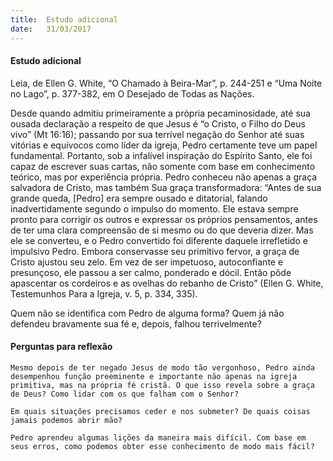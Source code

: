 ```yaml
---
title:  Estudo adicional
date:   31/03/2017
---
```


#### Estudo adicional

Leia, de Ellen G. White, “O Chamado à Beira-Mar”, p. 244-251 e “Uma Noite no Lago”, p. 377-382, em O Desejado de Todas as Nações.

Desde quando admitiu primeiramente a própria pecaminosidade, até sua ousada declaração a respeito de que Jesus é “o Cristo, o Filho do Deus vivo” (Mt 16:16); passando por sua terrível negação do Senhor até suas vitórias e equívocos como líder da igreja, Pedro certamente teve um papel fundamental. Portanto, sob a infalível inspiração do Espírito Santo, ele foi capaz de escrever suas cartas, não somente com base em conhecimento teórico, mas por experiência própria. Pedro conheceu não apenas a graça salvadora de Cristo, mas também Sua graça transformadora: “Antes de sua grande queda, [Pedro] era sempre ousado e ditatorial, falando inadvertidamente segundo o impulso do momento. Ele estava sempre pronto para corrigir os outros e expressar os próprios pensamentos, antes de ter uma clara compreensão de si mesmo ou do que deveria dizer. Mas ele se converteu, e o Pedro convertido foi diferente daquele irrefletido e impulsivo Pedro. Embora conservasse seu primitivo fervor, a graça de Cristo ajustou seu zelo. Em vez de ser impetuoso, autoconfiante e presunçoso, ele passou a ser calmo, ponderado e dócil. Então pôde apascentar os cordeiros e as ovelhas do rebanho de Cristo” (Ellen G. White, Testemunhos Para a Igreja, v. 5, p. 334, 335).

Quem não se identifica com Pedro de alguma forma? Quem já não defendeu bravamente sua fé e, depois, falhou terrivelmente?

#### Perguntas para reflexão

`Mesmo depois de ter negado Jesus de modo tão vergonhoso, Pedro ainda desempenhou função preeminente e importante não apenas na igreja primitiva, mas na própria fé cristã. O que isso revela sobre a graça de Deus? Como lidar com os que falham com o Senhor?`

`Em quais situações precisamos ceder e nos submeter? De quais coisas jamais podemos abrir mão?`

`Pedro aprendeu algumas lições da maneira mais difícil. Com base em seus erros, como podemos obter esse conhecimento de modo mais fácil?`